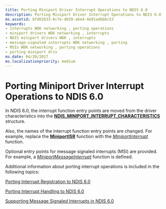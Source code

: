 ```yaml
---
title: Porting Miniport Driver Interrupt Operations to NDIS 6.0
description: Porting Miniport Driver Interrupt Operations to NDIS 6.0
ms.assetid: bfd62833-8c7e-4b59-a6e4-4e91a4bb6c53
keywords:
- interrupts WDK networking , porting operations
- miniport drivers WDK networking , interrupts
- NDIS miniport drivers WDK , interrupts
- message-signaled interrupts WDK networking , porting
- MSIs WDK networking , porting operations
- porting miniport driv
ms.date: 04/20/2017
ms.localizationpriority: medium
---
```


# Porting Miniport Driver Interrupt Operations to NDIS 6.0





In NDIS 6.0, the interrupt function entry points are moved from the driver characteristics into the [**NDIS\_MINIPORT\_INTERRUPT\_CHARACTERISTICS**](https://msdn.microsoft.com/library/windows/hardware/ff566465) structure.

Also, the names of the interrupt function entry points are changed. For example, replace the [**MiniportISR**](https://msdn.microsoft.com/library/windows/hardware/ff550478) function with the [*MiniportInterrupt*](https://msdn.microsoft.com/library/windows/hardware/ff559395) function.

Optional entry points for message signaled interrupts (MSI) are provided. For example, a [*MiniportMessageInterrupt*](https://msdn.microsoft.com/library/windows/hardware/ff559407) function is defined.

Additional information about porting interrupt operations is included in the following topics:

[Porting Interrupt Registration to NDIS 6.0](porting-interrupt-registration-to-ndis-6-0.md)

[Porting Interrupt Handling to NDIS 6.0](porting-interrupt-handling-to-ndis-6-0.md)

[Supporting Message Signaled Interrupts in NDIS 6.0](supporting-message-signaled-interrupts-in-ndis-6-0.md)

 

 





